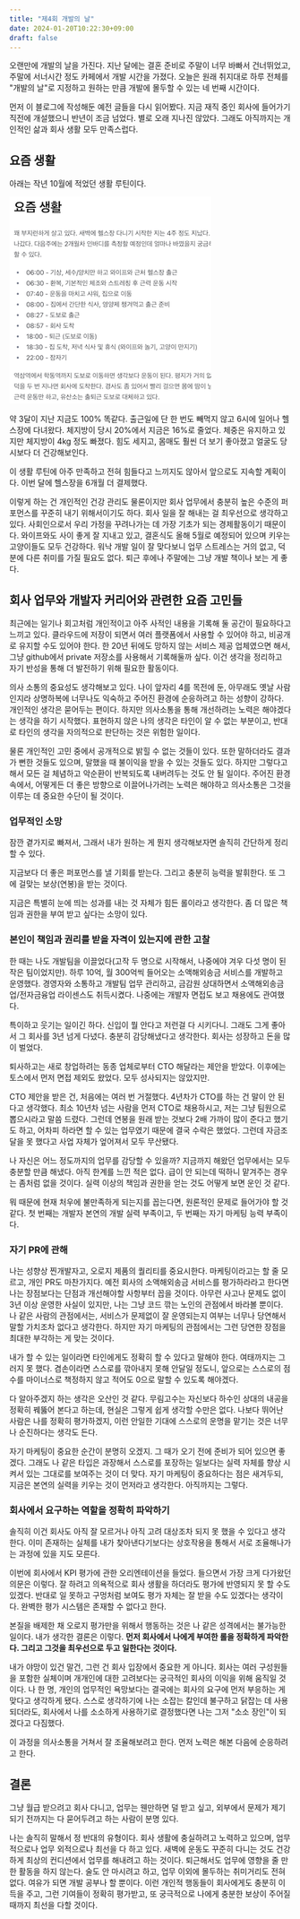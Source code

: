 ```yaml
---
title: "제4회 개발의 날"
date: 2024-01-20T10:22:30+09:00
draft: false
---
```


오랜만에 개발의 날을 가진다. 지난 달에는 결혼 준비로 주말이 너무 바빠서 건너뛰었고, 주말에 서너시간 정도 카페에서 개발 시간을 가졌다. 오늘은 원래 취지대로 하루 전체를 "개발의 날"로 지정하고 원하는 만큼 개발에 몰두할 수 있는 네 번째 시간이다.

먼저 이 블로그에 작성해둔 예전 글들을 다시 읽어봤다. 지금 재직 중인 회사에 들어가기 직전에 개설했으니 반년이 조금 넘었다. 별로 오래 지나진 않았다. 그래도 아직까지는 개인적인 삶과 회사 생활 모두 만족스럽다.

## 요즘 생활

아래는 작년 10월에 적었던 생활 루틴이다.

![입사 초기 생활 루틴](<my life before.png>)

약 3달이 지난 지금도 100% 똑같다. 출근일에 단 한 번도 빼먹지 않고 6시에 일어나 헬스장에 다녀왔다. 체지방이 당시 20%에서 지금은 16%로 줄었다. 체중은 유지하고 있지만 체지방이 4kg 정도 빠졌다. 힘도 세지고, 몸매도 훨씬 더 보기 좋아졌고 얼굴도 당시보다 더 건강해보인다.

이 생활 루틴에 아주 만족하고 전혀 힘들다고 느끼지도 않아서 앞으로도 지속할 계획이다. 이번 달에 헬스장을 6개월 더 결제했다.

이렇게 하는 건 개인적인 건강 관리도 물론이지만 회사 업무에서 충분히 높은 수준의 퍼포먼스를 꾸준히 내기 위해서이기도 하다. 회사 일을 잘 해내는 걸 최우선으로 생각하고 있다. 사회인으로서 우리 가정을 꾸려나가는 데 가장 기초가 되는 경제활동이기 때문이다. 와이프와도 사이 좋게 잘 지내고 있고, 결혼식도 올해 5월로 예정되어 있으며 키우는 고양이들도 모두 건강하다. 워낙 개발 일이 잘 맞다보니 업무 스트레스는 거의 없고, 덕분에 다른 취미를 가질 필요도 없다. 퇴근 후에나 주말에는 그냥 개발 책이나 보는 게 좋다.

## 회사 업무와 개발자 커리어와 관련한 요즘 고민들

최근에는 일기나 회고처럼 개인적이고 아주 사적인 내용을 기록해 둘 공간이 필요하다고 느끼고 있다. 클라우드에 저장이 되면서 여러 플랫폼에서 사용할 수 있어야 하고, 비공개로 유지할 수도 있어야 한다. 한 20년 뒤에도 망하지 않는 서비스 제공 업체였으면 해서, 그냥 github에서 private 저장소를 사용해서 기록해둘까 싶다. 이건 생각을 정리하고 자기 반성을 통해 더 발전하기 위해 필요한 활동이다.

의사 소통의 중요성도 생각해보고 있다. 나이 앞자리 4를 목전에 둔, 아무래도 옛날 사람인지라 상명하복에 너무나도 익숙하고 주어진 환경에 순응하려고 하는 성향이 강하다. 개인적인 생각은 묻어두는 편이다. 하지만 의사소통을 통해 개선하려는 노력은 해야겠다는 생각을 하기 시작했다. 표현하지 않은 나의 생각은 타인이 알 수 없는 부분이고, 반대로 타인의 생각을 자의적으로 판단하는 것은 위험한 일이다.

물론 개인적인 고민 중에서 공개적으로 밝힐 수 없는 것들이 있다. 또한 말하더라도 결과가 뻔한 것들도 있으며, 말했을 때 불이익을 받을 수 있는 것들도 있다. 하지만 그렇다고해서 모든 걸 체념하고 악순환이 반복되도록 내버려두는 것도 안 될 일이다. 주어진 환경 속에서, 어떻게든 더 좋은 방향으로 이끌어나가려는 노력은 해야하고 의사소통은 그것을 이루는 데 중요한 수단이 될 것이다.

### 업무적인 소망

잠깐 곁가지로 빠져서, 그래서 내가 원하는 게 뭔지 생각해보자면 솔직히 간단하게 정리할 수 있다.

지금보다 더 좋은 퍼포먼스를 낼 기회를 받는다. 그리고 충분히 능력을 발휘한다. 또 그에 걸맞는 보상(연봉)을 받는 것이다.

지금은 특별히 눈에 띄는 성과를 내는 것 자체가 힘든 롤이라고 생각한다. 좀 더 많은 책임과 권한을 부여 받고 싶다는 소망이 있다.

### 본인이 책임과 권리를 받을 자격이 있는지에 관한 고찰

한 때는 나도 개발팀을 이끌었다(고작 두 명으로 시작해서, 나중에야 겨우 다섯 명이 된 작은 팀이었지만). 하루 10억, 월 300억씩 들어오는 소액해외송금 서비스를 개발하고 운영했다. 경영자와 소통하고 개발팀 업무 관리하고, 금감원 상대하면서 소액해외송금업/전자금융업 라이센스도 취득시켰다. 나중에는 개발자 면접도 보고 채용에도 관여했다.

특이하고 웃기는 일이긴 하다. 신입이 뭘 안다고 저런걸 다 시키다니. 그래도 그게 좋아서 그 회사를 3년 넘게 다녔다. 충분히 감당해냈다고 생각한다. 회사는 성장하고 돈을 많이 벌었다.

퇴사하고는 새로 창업하려는 동종 업체로부터 CTO 해달라는 제안을 받았다. 이후에는 토스에서 먼저 면접 제외도 왔었다. 모두 성사되지는 않았지만.

CTO 제안을 받은 건, 처음에는 여러 번 거절했다. 4년차가 CTO를 하는 건 말이 안 된다고 생각했다. 최소 10년차 넘는 사람을 먼저 CTO로 채용하시고, 저는 그냥 팀원으로 뽑으시라고 말씀 드렸다. 그런데 연봉을 원래 받는 것보다 2배 가까이 많이 준다고 했기도 하고, 어차피 하라면 할 수 있는 업무였기 때문에 결국 수락은 했었다. 그런데 자금조달을 못 했다고 사업 자체가 엎어져서 모두 무산됐다.

나 자신은 어느 정도까지의 업무를 감당할 수 있을까? 지금까지 해왔던 업무에서는 모두 충분할 만큼 해냈다. 아직 한계를 느낀 적은 없다. 급이 안 되는데 떡하니 맡겨주는 경우는 좀처럼 없을 것이다. 실력 이상의 책임과 권한을 얻는 것도 어떻게 보면 운인 것 같다.

뭐 때문에 현재 처우에 불만족하게 되는지를 꼽는다면, 원론적인 문제로 들어가야 할 것 같다. 첫 번째는 개발자 본연의 개발 실력 부족이고, 두 번째는 자기 마케팅 능력 부족이다.

### 자기 PR에 관해

나는 성향상 찐개발자고, 오로지 제품의 퀄리티를 중요시한다. 마케팅이라고는 할 줄 모르고, 개인 PR도 마찬가지다. 예전 회사의 소액해외송금 서비스를 평가하라라고 한다면 나는 장점보다는 단점과 개선해야할 사항부터 꼽을 것이다. 아무런 사고나 문제도 없이 3년 이상 운영한 사실이 있지만, 나는 그냥 코드 깎는 노인의 관점에서 바라볼 뿐이다. 나 같은 사람의 관점에서는, 서비스가 문제없이 잘 운영되는지 여부는 너무나 당연해서 말할 가치조차 없다고 생각한다. 하지만 자기 마케팅의 관점에서는 그런 당연한 장점을 최대한 부각하는 게 맞는 것이다.

내가 할 수 있는 일이라면 타인에게도 정확히 할 수 있다고 말해야 한다. 여태까지는 그러지 못 했다. 겸손이라면 스스로를 깎아내지 못해 안달일 정도니, 앞으로는 스스로의 점수를 마이너스로 책정하지 않고 적어도 0으로 말할 수 있도록 해야겠다.

다 알아주겠지 하는 생각은 오산인 것 같다. 무림고수는 자신보다 하수인 상대의 내공을 정확히 꿰뚫어 본다고 하는데, 현실은 그렇게 쉽게 생각할 수만은 없다. 나보다 뛰어난 사람은 나를 정확히 평가하겠지, 이런 안일한 기대에 스스로의 운명을 맡기는 것은 너무나 순진하다는 생각도 든다.

자기 마케팅이 중요한 순간이 분명히 오겠지. 그 때가 오기 전에 준비가 되어 있으면 좋겠다. 그래도 나 같은 타입은 과장해서 스스로를 포장하는 일보다는 실력 자체를 향상 시켜서 있는 그대로를 보여주는 것이 더 맞다. 자기 마케팅이 중요하다는 점은 새겨두되, 지금은 본연의 실력을 키우는 것이 먼저라고 생각한다. 아직까지는 그렇다.

### 회사에서 요구하는 역할을 정확히 파악하기

솔직히 이건 회사도 아직 잘 모르거나 아직 고려 대상조차 되지 못 했을 수 있다고 생각한다. 이미 존재하는 실체를 내가 찾아낸다기보다는 상호작용을 통해서 서로 조율해나가는 과정에 있을 지도 모른다.

이번에 회사에서 KPI 평가에 관한 오리엔테이션을 들었다. 들으면서 가장 크게 다가왔던 의문은 이렇다. 잘 하려고 의욕적으로 회사 생활을 하더라도 평가에 반영되지 못 할 수도 있겠다. 반대로 일 못하고 구멍처럼 보여도 평가 자체는 잘 받을 수도 있겠다는 생각이다. 완벽한 평가 시스템은 존재할 수 없다고 한다.

본질을 배제한 채 오로지 평가만을 위해서 행동하는 것은 나 같은 성격에서는 불가능한 일이다. 내가 생각한 결론은 이렇다. **먼저 회사에서 나에게 부여한 롤을 정확하게 파악한다. 그리고 그것을 최우선으로 두고 일한다는 것이다.**

내가 야망이 있건 말건, 그런 건 회사 입장에서 중요한 게 아니다. 회사는 여러 구성원들을 포함한 실체이며 개개인에 대한 고려보다는 궁극적인 회사의 이익을 위해 움직일 것이다. 나 한 명, 개인의 업무적인 욕망보다는 결국에는 회사의 요구에 먼저 부응하는 게 맞다고 생각하게 됐다.
스스로 생각하기에 나는 소잡는 칼인데 불구하고 닭잡는 데 사용되더라도, 회사에서 나를 소소하게 사용하기로 결정했다면 나는 그저 "소소 장인"이 되겠다고 다짐했다.

이 과정을 의사소통을 거쳐서 잘 조율해보려고 한다. 먼저 노력은 해본 다음에 순응하려고 한다.

## 결론

그냥 월급 받으려고 회사 다니고, 업무는 웬만하면 덜 받고 싶고, 외부에서 문제가 제기되기 전까지는 다 묻어두려고 하는 사람이 분명 있다.

나는 솔직히 말해서 정 반대의 유형이다. 회사 생활에 충실하려고 노력하고 있으며, 업무적으로나 업무 외적으로나 최선을 다 하고 있다. 새벽에 운동도 꾸준히 다니는 것도 건강하게 최상의 컨디션에서 업무를 해내려고 하는 것이다. 퇴근해서도 업무에 영향을 줄 만한 활동을 하지 않는다. 술도 안 마시려고 하고, 업무 이외에 몰두하는 취미거리도 전혀 없다. 여유가 되면 개발 공부나 할 뿐이다. 이런 개인적 행동들이 회사에게도 충분히 이득을 주고, 그런 기여들이 정확히 평가받고, 또 궁극적으로 나에게 충분한 보상이 주어질 때까지 최선을 다할 것이다.
